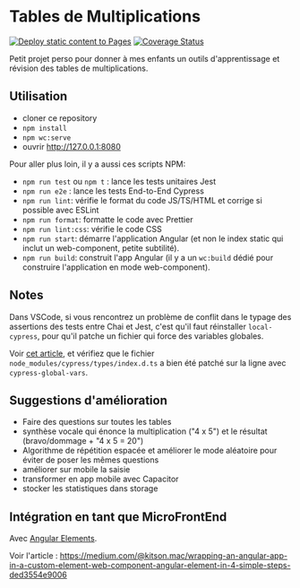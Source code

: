 # Tables de Multiplications

[![Deploy static content to Pages](https://github.com/doppelganger9/tables-multiplications/actions/workflows/static.yml/badge.svg)](https://github.com/doppelganger9/tables-multiplications/actions/workflows/static.yml) [![Coverage Status](https://coveralls.io/repos/github/doppelganger9/tables-multiplications/badge.svg?branch=main)](https://coveralls.io/github/doppelganger9/tables-multiplications?branch=main)

Petit projet perso pour donner à mes enfants un outils d'apprentissage et révision des tables de multiplications.

## Utilisation

- cloner ce repository
- `npm install`
- `npm wc:serve`
- ouvrir http://127.0.0.1:8080

Pour aller plus loin, il y a aussi ces scripts NPM:

- `npm run test` ou `npm t` : lance les tests unitaires Jest
- `npm run e2e` : lance les tests End-to-End Cypress
- `npm run lint`: vérifie le format du code JS/TS/HTML et corrige si possible avec ESLint
- `npm run format`: formatte le code avec Prettier
- `npm run lint:css`: vérifie le code CSS
- `npm run start`: démarre l'application Angular (et non le index static qui inclut un web-component, petite subtilité).
- `npm run build`: construit l'app Angular (il y a un `wc:build` dédié pour construire l'application en mode web-component).

## Notes

Dans VSCode, si vous rencontrez un problème de conflit dans le typage des assertions des tests entre Chai et Jest, c'est qu'il faut réinstaller `local-cypress`, pour qu'il patche un fichier qui force des variables globales.

Voir [cet article](https://glebbahmutov.com/blog/local-cypress/), et vérifiez que le fichier `node_modules/cypress/types/index.d.ts` a bien été patché sur la ligne avec `cypress-global-vars`.

## Suggestions d'amélioration

- Faire des questions sur toutes les tables
- synthèse vocale qui énonce la multiplication ("4 x 5") et le résultat (bravo/dommage + "4 x 5 = 20")
- Algorithme de répétition espacée et améliorer le mode aléatoire pour éviter de poser les mêmes questions
- améliorer sur mobile la saisie
- transformer en app mobile avec Capacitor
- stocker les statistiques dans storage

## Intégration en tant que MicroFrontEnd

Avec [Angular Elements](https://angular.io/guide/elements).

Voir l'article : https://medium.com/@kitson.mac/wrapping-an-angular-app-in-a-custom-element-web-component-angular-element-in-4-simple-steps-ded3554e9006

